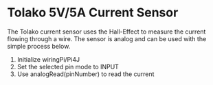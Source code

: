 # Tolako 5V/5A Current Sensor
The Tolako current sensor uses the Hall-Effect to measure the current flowing through a wire. The sensor is analog and can be used with the simple process below.

1. Initialize wiringPi/Pi4J
1. Set the selected pin mode to INPUT
1. Use analogRead(pinNumber) to read the current



